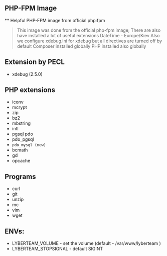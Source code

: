 ## PHP-FPM Image

 ** Helpful PHP-FPM image from official php:fpm

 > This image was done from the official php-fpm image;
 > There are also have installed a lot of useful extensions
 > DateTime - Europe/Kiev
 > Also we configure xdebug.ini for xdebug but all directives are turned off by default
 > Composer installed globally
 > PHP installed also globally

## Extension by PECL
   * xdebug (2.5.0)
   <!-- * redis  (3.1.0) -->

## PHP extensions
   * iconv 
   * mcrypt 
   * zip 
   * bz2 
   * mbstring 
   * intl 
   * pgsql pdo
   * pdo_pgsql
   * `pdo_mysql (new)`
   * bcmath 
   * gd
   * opcache

## Programs
   * curl
   * git
   * unzip
   * mc
   * vim
   * wget
   
## ENVs:
   * LYBERTEAM_VOLUME               - set the volume (default - /var/www/lyberteam )
   * LYBERTEAM_STOPSIGNAL           - default SIGINT

